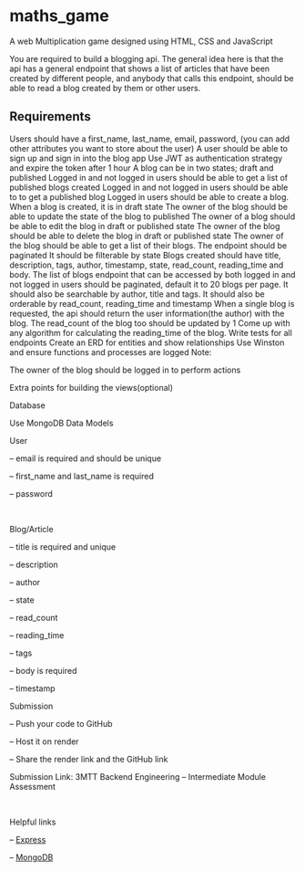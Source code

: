 # maths_game
A web Multiplication game designed using HTML, CSS and JavaScript

You are required to build a blogging api. The general idea here is that the api has a general endpoint that shows a list of articles that have been created by different people, and anybody that calls this endpoint, should be able to read a blog created by them or other users.

## Requirements

Users should have a first_name, last_name, email, password, (you can add other attributes you want to store about the user)
A user should be able to sign up and sign in into the blog app
Use JWT as authentication strategy and expire the token after 1 hour
A blog can be in two states; draft and published
Logged in and not logged in users should be able to get a list of published blogs created
Logged in and not logged in users should be able to to get a published blog
Logged in users should be able to create a blog.
When a blog is created, it is in draft state
The owner of the blog should be able to update the state of the blog to published
 The owner of a blog should be able to edit the blog in draft or published state
 The owner of the blog should be able to delete the blog in draft or published state
The owner of the blog should be able to get a list of their blogs.
The endpoint should be paginated
It should be filterable by state
Blogs created should have title, description, tags, author, timestamp, state, read_count, reading_time and body.
The list of blogs endpoint that can be accessed by both logged in and not logged in users should be paginated,
default it to 20 blogs per page. 
It should also be searchable by author, title and tags.
It should also be orderable by read_count, reading_time and timestamp
When a single blog is requested, the api should return the user information(the author) with the blog. The read_count of the blog too should be updated by 1
Come up with any algorithm for calculating the reading_time of the blog.
Write tests for all endpoints
Create an ERD for entities and show relationships
Use Winston and ensure functions and processes are logged
Note:

The owner of the blog should be logged in to perform actions

Extra points for building the views(optional)

Database

Use MongoDB
​Data Models

User 

– email is required and should be unique

– first_name and last_name is required

– password

​

Blog/Article

– title is required and unique

– description

– author

– state

– read_count

– reading_time

– tags

– body is required

– timestamp

Submission

– Push your code to GitHub 

– Host it on render

– Share the render link and the GitHub link

​Submission Link: 3MTT Backend Engineering – Intermediate Module Assessment

​

Helpful links

– [Express](https://expressjs.com/)

– [MongoDB](https://www.mongodb.com/)

​


